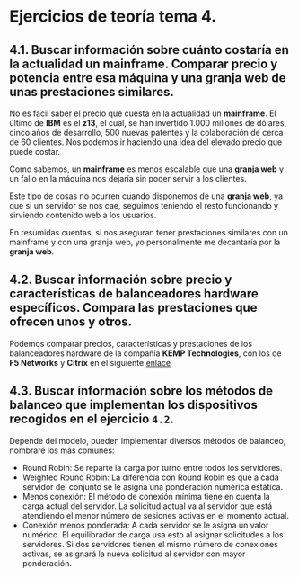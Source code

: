 # Ejercicios de teoría tema 4.

## 4.1. Buscar información sobre cuánto costaría en la actualidad un mainframe. Comparar precio y potencia entre esa máquina y una granja web de unas prestaciones similares.
No es fácil saber el precio que cuesta en la actualidad un **mainframe**. El último de **IBM** es el **z13**, el cual, se han invertido 1.000 millones de dólares, cinco años de desarrollo, 500 nuevas patentes y la colaboración de cerca de 60 clientes. Nos podemos ir haciendo una idea del elevado precio que puede costar.

Como sabemos, un **mainframe** es menos escalable que una **granja web** y un fallo en la máquina nos dejaría sin poder servir a los clientes.

Este tipo de cosas no ocurren cuando disponemos de una **granja web**, ya que si un servidor se nos cae, seguimos teniendo el resto funcionando y sirviendo contenido web a los usuarios.

En resumidas cuentas, si nos aseguran tener prestaciones similares con un mainframe y con una granja web, yo personalmente me decantaría por la **granja web**.

## 4.2. Buscar información sobre precio y características de balanceadores hardware específicos. Compara las prestaciones que ofrecen unos y otros.
Podemos comparar precios, características y prestaciones de los balanceadores hardware de la compañía **KEMP Technologies**, con los de **F5 Networks** y **Citrix** en el siguiente [enlace](https://kemptechnologies.com/compare-kemp-f5-big-ip-citrix-netscaler-hardware-load-balancers/)

## 4.3. Buscar información sobre los métodos de balanceo que implementan los dispositivos recogidos en el ejercicio `4.2`.
Depende del modelo, pueden implementar diversos métodos de balanceo, nombraré los más comunes:

+ Round Robin: Se reparte la carga por turno entre todos los servidores.
+ Weighted Round Robin: La diferencia con Round Robin es que a cada servidor del conjunto se le asigna una ponderación numérica estática.
+ Menos conexión: El método de conexión mínima tiene en cuenta la carga actual del servidor. La solicitud actual va al servidor que está atendiendo el menor número de sesiones activas en el momento actual.
+ Conexión menos ponderada: A cada servidor se le asigna un valor numérico. El equilibrador de carga usa esto al asignar solicitudes a los servidores. Si dos servidores tienen el mismo número de conexiones activas, se asignará la nueva solicitud al servidor con mayor ponderación.